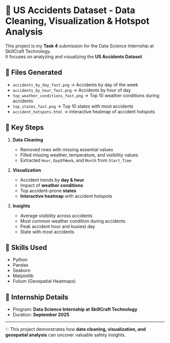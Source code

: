 # 🚦 US Accidents Dataset - Data Cleaning, Visualization & Hotspot Analysis

This project is my **Task 4** submission for the Data Science Internship at SkillCraft Technology.  
It focuses on analyzing and visualizing the **US Accidents Dataset**.

## 📂 Files Generated
- `accidents_by_day_fast.png` → Accidents by day of the week  
- `accidents_by_hour_fast.png` → Accidents by hour of day  
- `top_weather_conditions_fast.png` → Top 10 weather conditions during accidents  
- `top_states_fast.png` → Top 10 states with most accidents  
- `accident_hotspots.html` → Interactive heatmap of accident hotspots  

## 🔧 Key Steps
1. **Data Cleaning**
   - Removed rows with missing essential values
   - Filled missing weather, temperature, and visibility values
   - Extracted `Hour`, `DayOfWeek`, and `Month` from `Start_Time`

2. **Visualization**
   - Accident trends by **day & hour**
   - Impact of **weather conditions**
   - Top accident-prone **states**
   - **Interactive heatmap** with accident hotspots

3. **Insights**
   - Average visibility across accidents
   - Most common weather condition during accidents
   - Peak accident hour and busiest day
   - State with most accidents

## 🚀 Skills Used
- Python  
- Pandas  
- Seaborn  
- Matplotlib  
- Folium (Geospatial Heatmaps)  

## 📌 Internship Details
- Program: **Data Science Internship at SkillCraft Technology**  
- Duration: **September 2025**  

---
✨ This project demonstrates how **data cleaning, visualization, and geospatial analysis** can uncover valuable safety insights.
